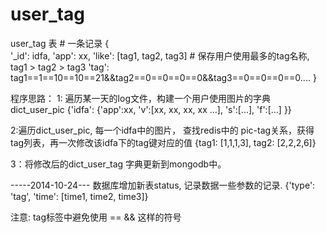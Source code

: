 user_tag
========

user_tag 表   # 一条记录
{   
	'_id': idfa,
	'app': xx,
	'like': [tag1, tag2, tag3]   # 保存用户使用最多的tag名称, tag1 > tag2 > tag3
	'tag': tag1==1==10==10==21&&tag2==0==0==0==0&&tag3==0==0==0==0....
}

程序思路：
1: 遍历某一天的log文件，构建一个用户使用图片的字典  dict_user_pic
 {'idfa': {'app':xx,  'v':[xx, xx, xx, xx ...], 's':[...], 'f':[...] }}
 
2:遍历dict_user_pic, 每一个idfa中的图片， 查找redis中的 pic-tag关系，获得tag列表，再一次修改该idfa下的tag键对应的值
 {tag1: [1,1,1,3], tag2: [2,2,2,6]}

3：将修改后的dict_user_tag 字典更新到mongodb中。

-----2014-10-24---
数据库增加新表status, 记录数据一些参数的记录.
{'type': 'tag', 'time': [time1, time2, time3]}

注意:
tag标签中避免使用 ==   && 这样的符号